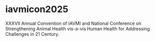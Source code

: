 # iavmicon2025
XXXVII Annual Convention of IAVMI and National Conference on Strengthening Animal Health vis-a-vis Human Health for Addressing Challenges in 21 Century.
